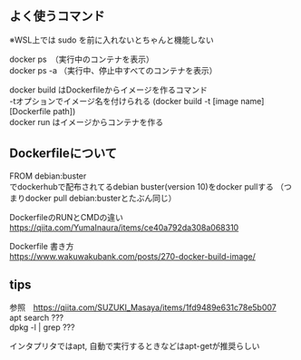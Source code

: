 
## よく使うコマンド

※WSL上では sudo を前に入れないとちゃんと機能しない

docker ps　（実行中のコンテナを表示）  
docker ps -a （実行中、停止中すべてのコンテナを表示）

docker build はDockerfileからイメージを作るコマンド  
-tオプションでイメージ名を付けられる (docker build -t [image name] [Dockerfile path])  
docker run はイメージからコンテナを作る



## Dockerfileについて

FROM debian:buster  
でdockerhubで配布されてるdebian buster(version 10)をdocker pullする
（つまりdocker pull debian:busterとたぶん同じ）

DockerfileのRUNとCMDの違い  
https://qiita.com/YumaInaura/items/ce40a792da308a068310

Dockerfile 書き方  
https://www.wakuwakubank.com/posts/270-docker-build-image/  

## tips

参照　https://qiita.com/SUZUKI_Masaya/items/1fd9489e631c78e5b007  
apt search ???  
dpkg -l | grep ???  

インタプリタではapt, 自動で実行するときなどはapt-getが推奨らしい  

